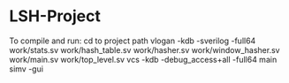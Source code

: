 # LSH-Project

To compile and run:
cd to project path
vlogan -kdb -sverilog -full64 work/stats.sv work/hash_table.sv work/hasher.sv work/window_hasher.sv work/main.sv work/top_level.sv
vcs -kdb -debug_access+all -full64 main
simv -gui
